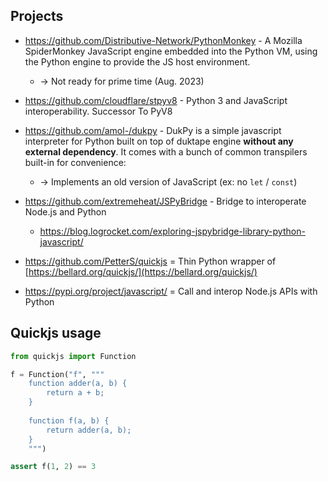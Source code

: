 ## Projects

- https://github.com/Distributive-Network/PythonMonkey - A Mozilla SpiderMonkey JavaScript engine embedded into the Python VM, using the Python engine to provide the JS host environment.

  - → Not ready for prime time (Aug. 2023)

- https://github.com/cloudflare/stpyv8 - Python 3 and JavaScript interoperability. Successor To PyV8

- https://github.com/amol-/dukpy - DukPy is a simple javascript interpreter for Python built on top of duktape engine **without any external dependency**. It comes with a bunch of common transpilers built-in for convenience:

  - → Implements an old version of JavaScript (ex: no `let` / `const`)

- https://github.com/extremeheat/JSPyBridge - Bridge to interoperate Node.js and Python

  - https://blog.logrocket.com/exploring-jspybridge-library-python-javascript/

- https://github.com/PetterS/quickjs = Thin Python wrapper of [https://bellard.org/quickjs/](https://bellard.org/quickjs/)

- https://pypi.org/project/javascript/ = Call and interop Node.js APIs with Python

## Quickjs usage

```python
from quickjs import Function

f = Function("f", """
    function adder(a, b) {
        return a + b;
    }
    
    function f(a, b) {
        return adder(a, b);
    }
    """)

assert f(1, 2) == 3
```
